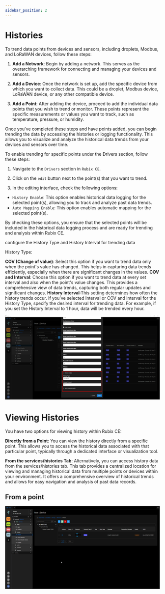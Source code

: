 ```yaml
---
sidebar_position: 2
---
```


# Histories

To trend data points from devices and sensors, including droplets, Modbus, and LoRaWAN devices, follow these steps:

1. **Add a Network**: Begin by adding a network. This serves as the overarching framework for connecting and managing your devices and sensors.

2. **Add a Device**: Once the network is set up, add the specific device from which you want to collect data. This could be a droplet, Modbus device, LoRaWAN device, or any other compatible device.

3. **Add a Point**: After adding the device, proceed to add the individual data points that you wish to trend or monitor. These points represent the specific measurements or values you want to track, such as temperature, pressure, or humidity.

Once you've completed these steps and have points added, you can begin trending the data by accessing the histories or logging functionality. This allows you to visualize and analyze the historical data trends from your devices and sensors over time.


To enable trending for specific points under the Drivers section, follow these steps:

1. Navigate to the `Drivers` section in `Rubix CE`.

2. Click on the `edit` button next to the point(s) that you want to trend.

3. In the editing interface, check the following options:
- `History Enable`: This option enables historical data logging for the selected point(s), allowing you to track and analyze past data trends.
- `Auto Mapping Enable`: This option enables automatic mapping for the selected point(s).

By checking these options, you ensure that the selected points will be included in the historical data logging process and are ready for trending and analysis within Rubix CE.


configure the History Type and History Interval for trending data

History Type:

**COV (Change of value)**: Select this option if you want to trend data only when the point's value has changed. This helps in capturing data trends efficiently, especially when there are significant changes in the values.
**COV and Interval**: Choose this option if you want to trend data at every set interval and also when the point's value changes. This provides a comprehensive view of data trends, capturing both regular updates and significant changes.
**History Interval**:This setting determines how often the history trends occur.
If you've selected Interval or COV and Interval for the History Type, specify the desired interval for trending data.
For example, if you set the History Interval to 1 hour, data will be trended every hour.


![histories-point-settings.png](img/histories-point-settings.png)


# Viewing Histories
You have two options for viewing history within Rubix CE:

**Directly from a Point**: You can view the history directly from a specific point. This allows you to access the historical data associated with that particular point, typically through a dedicated interface or visualization tool.

**From the services/histories Tab**: Alternatively, you can access history data from the services/histories tab. This tab provides a centralized location for viewing and managing historical data from multiple points or devices within your environment. It offers a comprehensive overview of historical trends and allows for easy navigation and analysis of past data records.

## From a point

![history-from-point.gif](img/history-from-point.gif)


